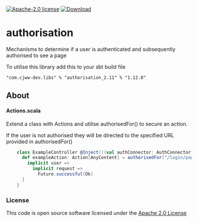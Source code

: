 [![Apache-2.0 license](http://img.shields.io/badge/license-Apache-brightgreen.svg)](http://www.apache.org/licenses/LICENSE-2.0.html)
[ ![Download](https://api.bintray.com/packages/cjww-development/releases/authorisation/images/download.svg) ](https://bintray.com/cjww-development/releases/authorisation/_latestVersion)

authorisation
=================

Mechanisms to determine if a user is authenticated and subsequently authorised to see a page

To utilise this library add this to your sbt build file

```
"com.cjww-dev.libs" % "authorisation_2.11" % "1.12.0" 
```

## About
#### Actions.scala
Extend a class with Actions and utilise authorisedFor() to secure an action.

If the user is not authorised they will be directed to the specified URL provided in authorisedFor()

```scala
    class ExampleController @Inject()(val authConnector: AuthConnector) extends Controller with Actions {
      def exampleAction: Action[AnyContent] = authorisedFor("/login/page").async {
        implicit user =>
          implicit request =>
            Future.successful(Ok) 
      }
    }
```

### License

This code is open source software licensed under the [Apache 2.0 License]("http://www.apache.org/licenses/LICENSE-2.0.html")
